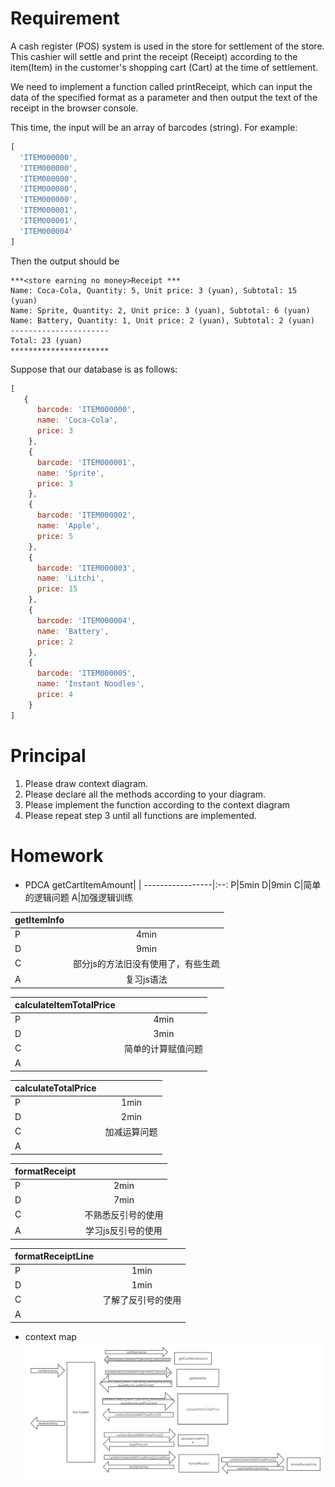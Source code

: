 # Requirement
A cash register (POS) system is used in the store for settlement of the store. This cashier will settle and print the receipt (Receipt) according to the item(Item) in the customer's shopping cart (Cart) at the time of settlement.

We need to implement a function called printReceipt, which can input the data of the specified format as a parameter and then output the text of the receipt in the browser console.

This time, the input will be an array of barcodes (string). For example:
```javascript
[
  'ITEM000000',
  'ITEM000000',
  'ITEM000000',
  'ITEM000000',
  'ITEM000000',
  'ITEM000001',
  'ITEM000001',
  'ITEM000004'
]
```

Then the output should be 
```
***<store earning no money>Receipt ***
Name: Coca-Cola, Quantity: 5, Unit price: 3 (yuan), Subtotal: 15 (yuan)
Name: Sprite, Quantity: 2, Unit price: 3 (yuan), Subtotal: 6 (yuan)
Name: Battery, Quantity: 1, Unit price: 2 (yuan), Subtotal: 2 (yuan)
----------------------
Total: 23 (yuan)
**********************
```

Suppose that our database is as follows:
```javascript
[
   {
      barcode: 'ITEM000000',
      name: 'Coca-Cola',
      price: 3
    },
    {
      barcode: 'ITEM000001',
      name: 'Sprite',
      price: 3
    },
    {
      barcode: 'ITEM000002',
      name: 'Apple',
      price: 5
    },
    {
      barcode: 'ITEM000003',
      name: 'Litchi',
      price: 15
    },
    {
      barcode: 'ITEM000004',
      name: 'Battery',
      price: 2
    },
    {
      barcode: 'ITEM000005',
      name: 'Instant Noodles',
      price: 4
    }
]
```

# Principal

1. Please draw context diagram.
2. Please declare all the methods according to your diagram.
3. Please implement the function according to the context diagram
4. Please repeat step 3 until all functions are implemented.

# Homework
- PDCA
getCartItemAmount|    |
-----------------|:--:
P|5min
D|9min
C|简单的逻辑问题
A|加强逻辑训练

getItemInfo|         |
-----------------|:--:
P|4min
D|9min
C|部分js的方法旧没有使用了，有些生疏
A|复习js语法

calculateItemTotalPrice|         |
-----------------|:--:
P|4min
D|3min
C|简单的计算赋值问题
A|

calculateTotalPrice|         |
-----------------|:--:
P|1min
D|2min
C|加减运算问题
A|

formatReceipt|         |
-----------------|:--:
P|2min
D|7min
C|不熟悉反引号的使用
A|学习js反引号的使用

formatReceiptLine|         |
-----------------|:--:
P|1min
D|1min
C|了解了反引号的使用
A|

- context map
![](https://github.com/islinjj/pos-machine-2020-7-20-13-59-35-216/blob/master/context-map.png)

